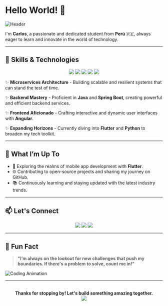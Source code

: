 # Hello World! 👋

![Header](https://miro.medium.com/v2/resize:fit:638/1*iND_uCSZM-UMdl5v5XxijA.png)

I'm **Carlos**, a passionate and dedicated student from **Perú** 🇵🇪, always eager to learn and innovate in the world of technology.

---

## 🚀 Skills & Technologies

<div align="center">
  <img src="https://img.shields.io/badge/Java-ED8B00?style=for-the-badge&logo=java&logoColor=white" />
  <img src="https://img.shields.io/badge/Spring_Boot-6DB33F?style=for-the-badge&logo=spring&logoColor=white" />
  <img src="https://img.shields.io/badge/Angular-DD0031?style=for-the-badge&logo=angular&logoColor=white" />
  <img src="https://img.shields.io/badge/Flutter-02569B?style=for-the-badge&logo=flutter&logoColor=white" />
  <img src="https://img.shields.io/badge/Python-3776AB?style=for-the-badge&logo=python&logoColor=white" />
</div>

✨ **Microservices Architecture** - Building scalable and resilient systems that can stand the test of time.

✨ **Backend Mastery** - Proficient in **Java** and **Spring Boot**, creating powerful and efficient backend services.

✨ **Frontend Aficionado** - Crafting interactive and dynamic user interfaces with **Angular**.

✨ **Expanding Horizons** - Currently diving into **Flutter** and **Python** to broaden my tech toolkit.

---

## 🌱 What I’m Up To

- 🔭 Exploring the realms of mobile app development with **Flutter**.
- 🌐 Contributing to open-source projects and sharing my journey on GitHub.
- 📚 Continuously learning and staying updated with the latest industry trends.

---

## 📫 Let's Connect

<div align="center">
  <a href="www.linkedin.com/in/carlos-daniel-espinoza-ramirez-7827a62aa"><img src="https://img.shields.io/badge/LinkedIn-0077B5?style=for-the-badge&logo=linkedin&logoColor=white" /></a>
  <a href="mailto:carlos.espinoza23@unmsm.edu.pe"><img src="https://img.shields.io/badge/Email-D14836?style=for-the-badge&logo=gmail&logoColor=white" /></a>
  <a href="https://github.com/C4rL0Xt"><img src="https://img.shields.io/badge/GitHub-181717?style=for-the-badge&logo=github&logoColor=white" /></a>
</div>

---

## 🎯 Fun Fact

> **"I’m always on the lookout for new challenges that push my boundaries. If there's a problem to solve, count me in!"**

![Coding Animation](https://camo.githubusercontent.com/b81466b358952435e252c65fbdd538ecf1da40656056cef0a19c00b67f41d54e/68747470733a2f2f6172742e706978696c6172742e636f6d2f7372323731326162306233356563642e676966)

---

<div align="center">
  <br />
  <strong>Thanks for stopping by! Let's build something amazing together.</strong>
  <br />
  <img src="https://pa1.aminoapps.com/7552/8ef0763c802112b37f9a49b84a7537d498982b09r1-320-240_hq.gif" />
</div>

